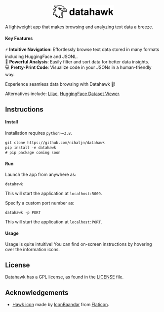 <p align="center">
  <img src="static/datahawk-title.png" width=40%>
</p>

A lightweight app that makes browsing and analyzing text data a breeze.

#### Key Features

⚡ **Intuitive Navigation**: Effortlessly browse text data stored in many formats including HuggingFace and JSONL.<br>
🚀 **Powerful Analysis**: Easily filter and sort data for better data insights.<br>
💻 **Pretty-Print Code**: Visualize code in your JSONs in a human-friendly way.

Experience seamless data browsing with Datahawk 🦅!

Alternatives include: [Lilac](https://www.lilacml.com/), [HuggingFace Dataset Viewer](https://huggingface.co/docs/datasets-server/).


## Instructions

#### Install

Installation requires `python>=3.8`.

```shell
git clone https://github.com/nihaljn/datahawk
pip install -e datahawk
# pip package coming soon
```

#### Run

Launch the app from anywhere as:

```shell
datahawk
```

This will start the application at `localhost:5009`.

Specify a custom port number as:

```shell
datahawk -p PORT
```

This will start the application at `localhost:PORT`.

#### Usage

Usage is quite intuitive! You can find on-screen instructions by hovering over the information icons.


## License

Datahawk has a GPL license, as found in the [LICENSE](LICENSE) file.


## Acknowledgements

* [Hawk icon](https://www.flaticon.com/free-icon/eagleemblem_14733103) made by [IconBaandar](https://www.flaticon.com/authors/iconbaandar) from [Flaticon](https://www.flaticon.com).
